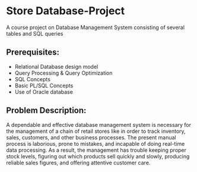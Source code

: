 # Store Database-Project
A course project on Database Management System consisting of several tables and SQL queries

## Prerequisites:
<ul>
<li>Relational Database design model</li>
<li>Query Processing & Query Optimization</li>
<li>SQL Concepts</li>
<li>Basic PL/SQL Concepts</li>
<li>Use of Oracle database </li>
</ul>

## Problem Description:   
A dependable and effective database management system is necessary for the management of a chain of retail stores like in order to track inventory, sales, customers, and other business processes. The present manual process is laborious, prone to mistakes, and incapable of doing real-time data processing. As a result, the management has trouble keeping proper stock levels, figuring out which products sell quickly and slowly, producing reliable sales figures, and offering attentive customer care.


